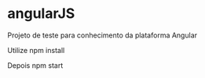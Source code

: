 # angularJS

Projeto de teste para conhecimento da plataforma Angular

Utilize npm install

Depois npm start
